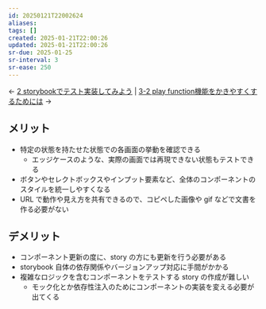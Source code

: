 ```yaml
---
id: 20250121T22002624
aliases: 
tags: []
created: 2025-01-21T22:00:26
updated: 2025-01-21T22:00:26
sr-due: 2025-01-25
sr-interval: 3
sr-ease: 250
---
```

← [2 storybookでテスト実装してみよう](2%20storybookでテスト実装してみよう.md) | [3-2 play function機能をかきやすくするためには](3-2%20play%20function機能をかきやすくするためには.md) →
## メリット

- 特定の状態を持たせた状態での各画面の挙動を確認できる
	- エッジケースのような、実際の画面では再現できない状態もテストできる
- ボタンやセレクトボックスやインプット要素など、全体のコンポーネントのスタイルを統一しやすくなる
- URL で動作や見え方を共有できるので、コピペした画像や gif などで文書を作る必要がない

## デメリット

- コンポーネント更新の度に、story の方にも更新を行う必要がある
- storybook 自体の依存関係やバージョンアップ対応に手間がかかる
- 複雑なロジックを含むコンポーネントをテストする story の作成が難しい
	- モック化とか依存性注入のためにコンポーネントの実装を変える必要が出てくる
